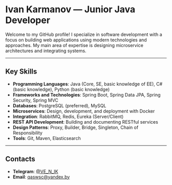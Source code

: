 # Ivan Karmanov — Junior Java Developer

Welcome to my GitHub profile! I specialize in software development with a focus on building web applications using modern technologies and approaches. My main area of expertise is designing microservice architectures and integrating systems.

---

## Key Skills

- **Programming Languages**: Java (Core, SE, basic knowledge of EE), C# (basic knowledge), Python (basic knowledge)
- **Frameworks and Technologies**: Spring Boot, Spring Data JPA, Spring Security, Spring MVC
- **Databases**: PostgreSQL (preferred), MySQL
- **Microservices**: Design, development, and deployment with Docker
- **Integration**: RabbitMQ, Redis, Eureka (Server/Client)
- **REST API Development**: Building and documenting RESTful services
- **Design Patterns**: Proxy, Builder, Bridge, Singleton, Chain of Responsibility
- **Tools**: Git, Maven, Elasticsearch

---

## Contacts

- **Telegram**: [@VE_N_IK](https://t.me/VE_N_IK)  
- **Email**: [qaswsc@yandex.by](mailto:qaswsc@yandex.by)  

